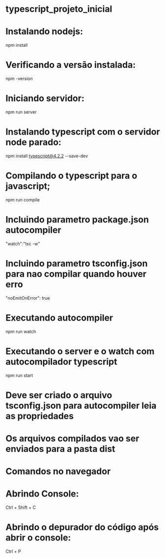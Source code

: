 # typescript_projeto_inicial

# Instalando nodejs:

npm install

# Verificando a versão instalada:

npm -version

# Iniciando servidor:

npm run server

# Instalando typescript com o servidor node parado:

npm install typescript@4.2.2 --save-dev

# Compilando o typescript para o javascript;

npm run compile

# Incluindo parametro package.json autocompiler

"watch":"tsc -w"

# Incluindo parametro tsconfig.json para nao compilar quando houver erro

"noEmitOnError": true

# Executando autocompiler

npm run watch

# Executando o server e o watch com autocompilador typescript

npm run start

# Deve ser criado o arquivo tsconfig.json para autocompiler leia as propriedades

# Os arquivos compilados vao ser enviados para a pasta dist

# Comandos no navegador

# Abrindo Console:

Ctrl + Shift + C

# Abrindo o depurador do código após abrir o console:

Ctrl + P